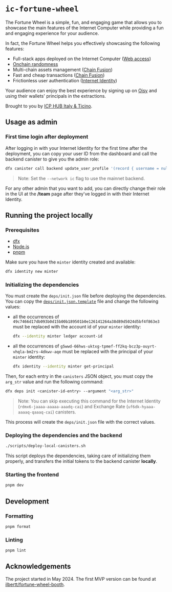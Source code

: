 # `ic-fortune-wheel`

The Fortune Wheel is a simple, fun, and engaging game that allows you to showcase the main features of the Internet Computer while providing a fun and engaging experience for your audience.

In fact, the Fortune Wheel helps you effectively showcasing the following features:

- Full-stack apps deployed on the Internet Computer ([Web access](https://internetcomputer.org/how-it-works#Web-access))
- [Onchain randomness](https://internetcomputer.org/docs/building-apps/network-features/randomness/)
- Multi-chain assets management ([Chain Fusion](https://internetcomputer.org/chainfusion/))
- Fast and cheap transactions ([Chain Fusion](https://internetcomputer.org/chainfusion/))
- Frictionless user authentication ([Internet Identity](https://internetcomputer.org/internet-identity))

Your audience can enjoy the best experience by signing up on [Oisy](https://oisy.com) and using their wallets' principals in the extractions.

Brought to you by [ICP HUB Italy & Ticino](https://github.com/icp-hub-itti).

## Usage as admin

### First time login after deployment

After logging in with your Internet Identity for the first time after the deployment, you can copy your user ID from the dashboard and call the backend canister to give you the admin role:

```bash
dfx canister call backend update_user_profile '(record { username = null; role = opt variant { admin }; user_id = "<your-user-id>"; })'
```

> Note: Set the `--network ic` flag to use the mainnet backend.

For any other admin that you want to add, you can directly change their role in the UI at the **/team** page after they've logged in with their Internet Identity.

## Running the project locally

### Prerequisites

- [dfx](https://internetcomputer.org/docs/building-apps/getting-started/install)
- [Node.js](https://nodejs.org/en/download/)
- [pnpm](https://pnpm.io/installation)

Make sure you have the `minter` identity created and available:

```bash
dfx identity new minter
```

### Initializing the dependencies

You must create the `deps/init.json` file before deploying the dependencies. You can copy the [`deps/init.json.template`](./deps/init.json.template) file and change the following values:

- all the occurrences of `49c7466d17db093b0d15b00b189501b0e126141264a38d89d5024d5bf4f863e3` must be replaced with the account id of your `minter` identity:
  ```bash
  dfx --identity minter ledger account-id
  ```
- all the occurrences of `g5wwd-66hws-uktxg-tpmef-ff2kq-bcz3p-ouyrt-vhqla-bm2rs-4dkwv-aqe` must be replaced with the principal of your `minter` identity:
  ```bash
  dfx identity --identity minter get-principal
  ```

Then, for each entry in the `canisters` JSON object, you must copy the `arg_str` value and run the following command:

```bash
dfx deps init <canister-id-entry> --argument "<arg_str>"
```

> Note: You can skip executing this command for the Internet Identity (`rdmx6-jaaaa-aaaaa-aaadq-cai`) and Exchange Rate (`uf6dk-hyaaa-aaaaq-qaaaq-cai`) canisters.

This process will create the `deps/init.json` file with the correct values.

### Deploying the dependencies and the backend

```bash
./scripts/deploy-local-canisters.sh
```

This script deploys the dependencies, taking care of initializing them properly, and transfers the initial tokens to the backend canister **locally**.

### Starting the frontend

```bash
pnpm dev
```

## Development

### Formatting

```bash
pnpm format
```

### Linting

```bash
pnpm lint
```

## Acknowledgements

The project started in May 2024. The first MVP version can be found at [ilbertt/fortune-wheel-booth](https://github.com/ilbertt/fortune-wheel-booth).
